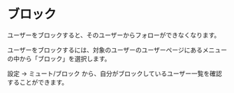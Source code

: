 # ブロック

ユーザーをブロックすると、そのユーザーからフォローができなくなります。

ユーザーをブロックするには、対象のユーザーのユーザーページにあるメニューの中から「ブロック」を選択します。

設定 → ミュート/ブロック から、自分がブロックしているユーザー一覧を確認することができます。
